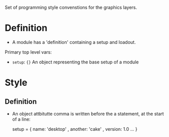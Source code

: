 Set of programming style convenstions for the graphics layers.

# Definition

+ A module has a 'definition' containing a setup and loadout.

Primary top level vars:

+ `setup`: `{}` An object representing the base setup of a module


# Style

## Definition

+ An object attbitutte comma is written before the a statement, at the start of a line:

    setup = {
        name: 'desktop'
        , another: 'cake'
        , version: 1.0
        ...
    }
